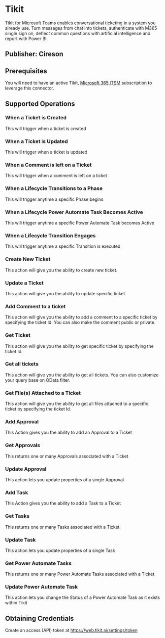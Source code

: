 # Tikit
Tikit for Microsoft Teams enables conversational ticketing in a system you already use. Turn messages from chat into tickets, authenticate with M365 single sign on, deflect common questions with artificial intelligence and report with Power BI.

## Publisher: Cireson

## Prerequisites
You will need to have an active Tikit, [Microsoft 365 ITSM](https://www.tikit.ai/pricing/) subscription to leverage this connector.

## Supported Operations

### When a Ticket is Created
This will trigger when a ticket is created

### When a Ticket is Updated
This will trigger when a ticket is updated

### When a Comment is left on a Ticket
This will trigger when a comment is left on a ticket

### When a Lifecycle Transitions to a Phase
This will trigger anytime a specific Phase begins

### When a Lifecycle Power Automate Task Becomes Active
This will trigger anytime a specific Power Automate Task becomes Active

### When a Lifecycle Transition Engages
This will trigger anytime a specific Transition is executed

### Create New Ticket
This action will give you the ability to create new ticket.

### Update a Ticket
This action will give you the ability to update specific ticket.

### Add Comment to a ticket
This action will give you the ability to add a comment to a specific ticket by specifying the ticket Id.
You can also make the comment public or private.

### Get Ticket
This action will give you the ability to get specific ticket by specifying the ticket Id.

### Get all tickets
This action will give you the ability to get all tickets.
You can also customize your query base on OData filter.

### Get File(s) Attached to a Ticket
This action will give you the ability to get all files attached to a specific ticket by specifying the ticket Id.

### Add Approval
This Action gives you the ability to add an Approval to a Ticket

### Get Approvals
This returns one or many Approvals associated with a Ticket

### Update Approval
This action lets you update properties of a single Approval

### Add Task
This Action gives you the ability to add a Task to a Ticket

### Get Tasks
This returns one or many Tasks associated with a Ticket

### Update Task
This action lets you update properties of a single Task

### Get Power Automate Tasks
This returns one or many Power Automate Tasks associated with a Ticket

### Update Power Automate Task
This action lets you change the Status of a Power Automate Task as it exists within Tikit

## Obtaining Credentials
Create an access (API) token at https://web.tikit.ai/settings/token
